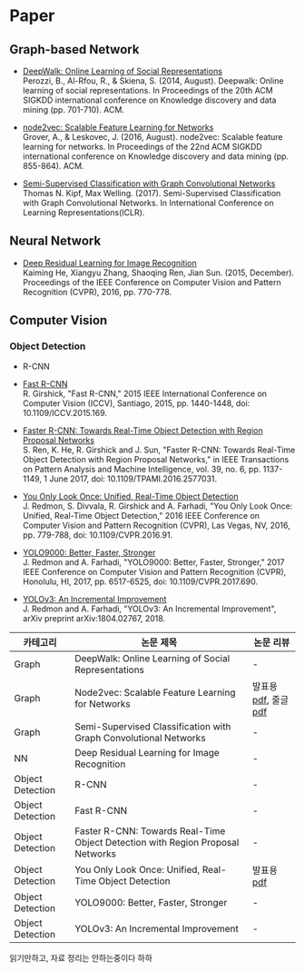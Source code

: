 # Paper

## Graph-based Network
- [DeepWalk: Online Learning of Social Representations](https://arxiv.org/pdf/1403.6652.pdf) <br>
Perozzi, B., Al-Rfou, R., & Skiena, S. (2014, August). Deepwalk: Online learning of social representations. In Proceedings of the 20th ACM SIGKDD international conference on Knowledge discovery and data mining (pp. 701-710). ACM.

- [node2vec: Scalable Feature Learning for Networks](https://cs.stanford.edu/~jure/pubs/node2vec-kdd16.pdf) <br>
Grover, A., & Leskovec, J. (2016, August). node2vec: Scalable feature learning for networks. In Proceedings of the 22nd ACM SIGKDD international conference on Knowledge discovery and data mining (pp. 855-864). ACM.

- [Semi-Supervised Classification with Graph Convolutional Networks](https://arxiv.org/pdf/1609.02907) <br>
Thomas N. Kipf, Max Welling. (2017). Semi-Supervised Classification with Graph Convolutional Networks. In International Conference on Learning Representations(ICLR).

## Neural Network
- [Deep Residual Learning for Image Recognition](https://www.cv-foundation.org/openaccess/content_cvpr_2016/papers/He_Deep_Residual_Learning_CVPR_2016_paper.pdf) <br>
Kaiming He, Xiangyu Zhang, Shaoqing Ren, Jian Sun. (2015, December). Proceedings of the IEEE Conference on Computer Vision and Pattern Recognition (CVPR), 2016, pp. 770-778.

## Computer Vision
### Object Detection
- R-CNN 
- [Fast R-CNN](https://arxiv.org/pdf/1504.08083) <br>
R. Girshick, "Fast R-CNN," 2015 IEEE International Conference on Computer Vision (ICCV), Santiago, 2015, pp. 1440-1448, doi: 10.1109/ICCV.2015.169.

- [Faster R-CNN: Towards Real-Time Object Detection with Region Proposal Networks](https://arxiv.org/pdf/1506.01497) <br>
S. Ren, K. He, R. Girshick and J. Sun, "Faster R-CNN: Towards Real-Time Object Detection with Region Proposal Networks," in IEEE Transactions on Pattern Analysis and Machine Intelligence, vol. 39, no. 6, pp. 1137-1149, 1 June 2017, doi: 10.1109/TPAMI.2016.2577031.

 - [You Only Look Once: Unified, Real-Time Object Detection](https://arxiv.org/pdf/1506.02640) <br>
 J. Redmon, S. Divvala, R. Girshick and A. Farhadi, "You Only Look Once: Unified, Real-Time Object Detection," 2016 IEEE Conference on Computer Vision and Pattern Recognition (CVPR), Las Vegas, NV, 2016, pp. 779-788, doi: 10.1109/CVPR.2016.91.
 
 - [YOLO9000: Better, Faster, Stronger](https://arxiv.org/pdf/1612.08242) <br>
 J. Redmon and A. Farhadi, "YOLO9000: Better, Faster, Stronger," 2017 IEEE Conference on Computer Vision and Pattern Recognition (CVPR), Honolulu, HI, 2017, pp. 6517-6525, doi: 10.1109/CVPR.2017.690.
 
- [YOLOv3: An Incremental Improvement](https://arxiv.org/pdf/1804.02767) <br>
J. Redmon and A. Farhadi, "YOLOv3: An Incremental Improvement", arXiv preprint arXiv:1804.02767, 2018. 



|카테고리|논문 제목|논문 리뷰|
|-----|---------|---|
|Graph|DeepWalk: Online Learning of Social Representations |-|
|Graph|Node2vec: Scalable Feature Learning for Networks | 발표용 [pdf](https://github.com/2hyes/Graph-Study/blob/main/node2vec(%EB%B0%9C%ED%91%9C%EC%9A%A9).pdf), 줄글 [pdf](https://github.com/2hyes/Papers/blob/main/node2vec(발표용).pdf)|
|Graph|Semi-Supervised Classification with Graph Convolutional Networks | - |
|NN|Deep Residual Learning for Image Recognition| - |
|Object Detection|R-CNN| - |
|Object Detection|Fast R-CNN| - |
|Object Detection|Faster R-CNN: Towards Real-Time Object Detection with Region Proposal Networks| - |
|Object Detection|You Only Look Once: Unified, Real-Time Object Detection| 발표용 [pdf](https://github.com/2hyes/Papers/blob/main/YOLOv1%20발표용.pdf) |
|Object Detection|YOLO9000: Better, Faster, Stronger| - |
|Object Detection|YOLOv3: An Incremental Improvement| - |

읽기만하고, 자료 정리는 안하는중이다 하하

